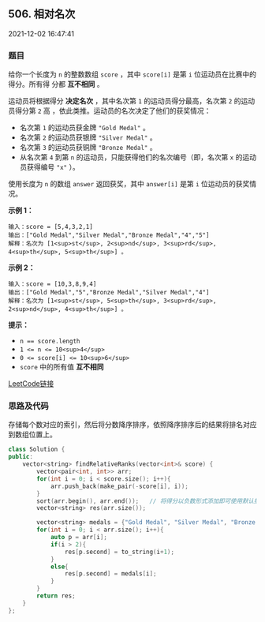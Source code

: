 ## 506. 相对名次

2021-12-02 16:47:41

### 题目

给你一个长度为 ``n`` 的整数数组 ``score`` ，其中 ``score[i]`` 是第 ``i`` 位运动员在比赛中的得分。所有得
分都 **互不相同** 。

运动员将根据得分 **决定名次** ，其中名次第 ``1`` 的运动员得分最高，名次第 ``2`` 的运动员得分第 ``2`` 高
，依此类推。运动员的名次决定了他们的获奖情况：


- 名次第 ``1`` 的运动员获金牌 ``"Gold Medal"`` 。
- 名次第 ``2`` 的运动员获银牌 ``"Silver Medal"`` 。
- 名次第 ``3`` 的运动员获铜牌 ``"Bronze Medal"`` 。
- 从名次第 ``4`` 到第 ``n`` 的运动员，只能获得他们的名次编号（即，名次第 ``x`` 的运动员获得编号 ``"x"`` 
）。


使用长度为 ``n`` 的数组 ``answer`` 返回获奖，其中 ``answer[i]`` 是第 ``i`` 位运动员的获奖情况。



**示例 1：**

```
输入：score = [5,4,3,2,1]
输出：["Gold Medal","Silver Medal","Bronze Medal","4","5"]
解释：名次为 [1<sup>st</sup>, 2<sup>nd</sup>, 3<sup>rd</sup>, 4<sup>th</sup>, 5<sup>th</sup>] 。
```     

**示例 2：**

```
输入：score = [10,3,8,9,4]
输出：["Gold Medal","5","Bronze Medal","Silver Medal","4"]
解释：名次为 [1<sup>st</sup>, 5<sup>th</sup>, 3<sup>rd</sup>, 2<sup>nd</sup>, 4<sup>th</sup>] 。        
```



**提示：**


- ``n == score.length``
- ``1 <= n <= 10<sup>4</sup>``
- ``0 <= score[i] <= 10<sup>6</sup>``
- ``score`` 中的所有值 **互不相同**



[LeetCode链接](https://leetcode-cn.com/problems/relative-ranks/)

### 思路及代码

存储每个数对应的索引，然后将分数降序排序，依照降序排序后的结果将排名对应到数组位置上。

```cpp
class Solution {
public:
    vector<string> findRelativeRanks(vector<int>& score) {
        vector<pair<int, int>> arr;
        for(int i = 0; i < score.size(); i++){
            arr.push_back(make_pair(-score[i], i));
        }
        sort(arr.begin(), arr.end());   // 将得分以负数形式添加即可使用默认排序算法
        vector<string> res(arr.size());

        vector<string> medals = {"Gold Medal", "Silver Medal", "Bronze Medal"};
        for(int i = 0; i < arr.size(); i++){
            auto p = arr[i];
            if(i > 2){
                res[p.second] = to_string(i+1);
            }
            else{
                res[p.second] = medals[i];
            }
        }
        return res;
    }
};
```